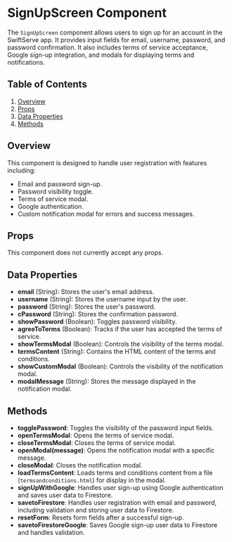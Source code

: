 # SignUpScreen Component

The `SignUpScreen` component allows users to sign up for an account in the SwiftServe app. It provides input fields for email, username, password, and password confirmation. It also includes terms of service acceptance, Google sign-up integration, and modals for displaying terms and notifications.

## Table of Contents

1. [Overview](#overview)
2. [Props](#props)
3. [Data Properties](#data-properties)
4. [Methods](#methods)

## Overview

This component is designed to handle user registration with features including:

- Email and password sign-up.
- Password visibility toggle.
- Terms of service modal.
- Google authentication.
- Custom notification modal for errors and success messages.

## Props

This component does not currently accept any props.

## Data Properties

- **email** (String): Stores the user's email address.
- **username** (String): Stores the username input by the user.
- **password** (String): Stores the user's password.
- **cPassword** (String): Stores the confirmation password.
- **showPassword** (Boolean): Toggles password visibility.
- **agreeToTerms** (Boolean): Tracks if the user has accepted the terms of service.
- **showTermsModal** (Boolean): Controls the visibility of the terms modal.
- **termsContent** (String): Contains the HTML content of the terms and conditions.
- **showCustomModal** (Boolean): Controls the visibility of the notification modal.
- **modalMessage** (String): Stores the message displayed in the notification modal.

## Methods

- **togglePassword**: Toggles the visibility of the password input fields.
- **openTermsModal**: Opens the terms of service modal.
- **closeTermsModal**: Closes the terms of service modal.
- **openModal(message)**: Opens the notification modal with a specific message.
- **closeModal**: Closes the notification modal.
- **loadTermsContent**: Loads terms and conditions content from a file (`termsandconditions.html`) for display in the modal.
- **signUpWithGoogle**: Handles user sign-up using Google authentication and saves user data to Firestore.
- **savetoFirestore**: Handles user registration with email and password, including validation and storing user data to Firestore.
- **resetForm**: Resets form fields after a successful sign-up.
- **savetoFirestoreGoogle**: Saves Google sign-up user data to Firestore and handles validation.
